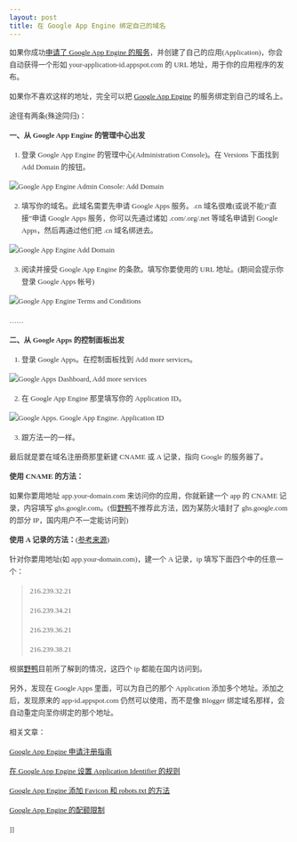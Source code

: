 ```yaml
---
layout: post
title: 在 Google App Engine 绑定自己的域名
---
```

<span style="font-family: Verdana, Simsun; font-size: 13px; line-height: 22px; color: #333333;">

如果你成功[申请了 Google App Engine 的服务](http://donauya.spaces.live.com/blog/cns!F53B4DB2F7D1A8A1!124.entry "Google App Engine 申请注册指南")，并创建了自己的应用(Application)，你会自动获得一个形如 your-application-id.appspot.com 的 URL 地址，用于你的应用程序的发布。

如果你不喜欢这样的地址，完全可以把&nbsp;[Google App Engine](http://code.google.com/appengine/ "Google App Engine")&nbsp;的服务绑定到自己的域名上。

途径有两条(殊途同归)：

**一、从 Google App Engine 的管理中心出发**

1. 登录 Google App Engine 的管理中心(Administration Console)。在 Versions 下面找到 Add Domain 的按钮。

![Google App Engine Admin Console: Add Domain](http://farm4.static.flickr.com/3144/2592260158_cabcff6627_o.png "在 Google App Engine 的管理中心里找到 Add Domain 选项")

2. 填写你的域名。此域名需要先申请 Google Apps 服务。.cn 域名很难(或说不能)“直接”申请 Google Apps 服务，你可以先通过诸如 .com/.org/.net 等域名申请到 Google Apps，然后再通过他们把 .cn 域名绑进去。

![Google App Engine Add Domain](http://farm4.static.flickr.com/3212/2592260198_f3cf5f60ff_o.png "添加自己的 Google Apps 域名")

3. 阅读并接受 Google App Engine 的条款。填写你要使用的 URL 地址。(期间会提示你登录 Google Apps 帐号)

![Google App Engine Terms and Conditions](http://farm4.static.flickr.com/3063/2591421677_e740e001b7_o.png "阅读 Google App Engine 条款，填写你要使用的 URL 地址")

……

**二、从 Google Apps 的控制面板出发**

1. 登录 Google Apps。在控制面板找到 Add more services。

![Google Apps Dashboard, Add more services](http://farm4.static.flickr.com/3219/2591421771_bc0703b938_o.png "在 Google Apps 控制面板找到 Add more services")

2. 在 Google App Engine 那里填写你的 Application ID。

![Google Apps. Google App Engine. Application ID](http://farm4.static.flickr.com/3028/2592260380_7ef2bf7ac0_o.png "填写 Application ID")

3. 跟方法一的一样。

最后就是要在域名注册商那里新建 CNAME 或 A 记录，指向 Google 的服务器了。

**使用 CNAME 的方法：**

如果你要用地址 app.your-domain.com 来访问你的应用，你就新建一个 app 的 CNAME 记录，内容填写 ghs.google.com。(但[野鸭](http://donau.spaces.live.com/ "多瑙河之野鸭")不推荐此方法，因为某防火墙封了 ghs.google.com 的部分 IP，国内用户不一定能访问到)

**使用 A 记录的方法：**([参考来源](http://www.google.com/support/a/bin/answer.py?answer=91080))

针对你要用地址(如 app.your-domain.com)，建一个 A 记录，ip 填写下面四个中的任意一个：

> 216.239.32.21&nbsp;
> 
> 216.239.34.21&nbsp;
> 
> 216.239.36.21&nbsp;
> 
> 216.239.38.21

根据[野鸭](http://donauya.spaces.live.com/ "多瑙河之野鸭")目前所了解到的情况，这四个 ip 都能在国内访问到。

另外，发现在 Google Apps 里面，可以为自己的那个 Application 添加多个地址。添加之后，发现原来的 app-id.appspot.com 仍然可以使用，而不是像 Blogger 绑定域名那样，会自动重定向至你绑定的那个地址。

相关文章：

[Google App Engine 申请注册指南](http://donauya.spaces.live.com/blog/cns!F53B4DB2F7D1A8A1!124.entry "Google App Engine 申请注册指南")

[在 Google App Engine 设置 Application Identifier 的规则](http://donauya.spaces.live.com/blog/cns!F53B4DB2F7D1A8A1!120.entry "在 Google App Engine 设置 Application Identifier 的规则")

[Google App Engine 添加 Favicon 和 robots.txt 的方法](http://donauya.spaces.live.com/blog/cns!F53B4DB2F7D1A8A1!127.entry "Google App Engine 添加 Favicon 和 robots.txt 的方法")

[Google App Engine 的配额限制](http://donauya.spaces.live.com/blog/cns!F53B4DB2F7D1A8A1!128.entry "Google App Engine 的配额限制")

</span>]]